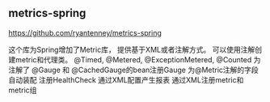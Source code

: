## metrics-spring
https://github.com/ryantenney/metrics-spring

这个库为Spring增加了Metric库， 提供基于XML或者注解方式。
    可以使用注解创建metric和代理类。 
    @Timed, 
    @Metered, 
    @ExceptionMetered, 
    @Counted
    为注解了 @Gauge 和 @CachedGauge的bean注册Gauge
    为@Metric注解的字段自动装配
    注册HealthCheck
    通过XML配置产生报表
    通过XML注册metric和metric组

